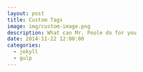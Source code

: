 ```yaml
---
layout: post
title: Custom Tags
image: img/custom-image.png
description: What can Mr. Poole do for you
date: 2014-11-22 12:00:00
categories:
  - jekyll
  - gulp
---
```

